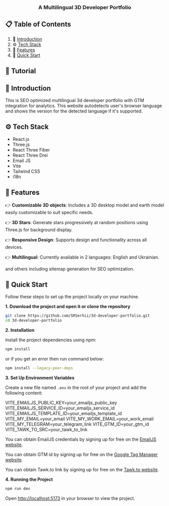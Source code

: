 <div align="center">
  <br />

  <h3 align="center">A Multilingual 3D Developer Portfolio</h3>

</div>

## 📋 <a name="table">Table of Contents</a>

1. 🤖 [Introduction](#introduction)
2. ⚙️ [Tech Stack](#tech-stack)
3. 🔋 [Features](#features)
4. 🚙 [Quick Start](#quick-start)

## 🚨 Tutorial


## <a name="introduction">🤖 Introduction</a>

This is SEO optimized multilingual 3d developer portfolio with GTM integration for analytics. This website autodetects user's browser language and shows the version for the detected language if it's supported.


## <a name="tech-stack">⚙️ Tech Stack</a>

- React.js
- Three.js
- React Three Fiber
- React Three Drei
- Email JS
- Vite
- Tailwind CSS
- i18n


## <a name="features">🔋 Features</a>

👉 **Customizable 3D objects**: Includes a 3D desktop model and earth model easily customizable to suit specific needs.

👉 **3D Stars**: Generate stars progressively at random positions using Three.js for background display.

👉 **Responsive Design**: Supports design and functionality across all devices.

👉 **Multilingual**: Currently available in 2 languages: English and Ukrainian.

and others including sitemap generation for SEO optimization.


## <a name="quick-start">🚙 Quick Start</a>

Follow these steps to set up the project locally on your machine.

**1. Download the project and open it or clone the repository**

```bash
git clone https://github.com/SRSerhii/3d-developer-portfolio.git
cd 3d-developer-portfolio
```

**2. Installation**

Install the project dependencies using npm:

```bash
npm install
```
or if you get an error then run command below:

```bash
npm install --legacy-peer-deps
```

**3. Set Up Environment Variables**

Create a new file named `.env` in the root of your project and add the following content:

VITE_EMAILJS_PUBLIC_KEY=your_emailjs_public_key
VITE_EMAILJS_SERVICE_ID=your_emailjs_service_id
VITE_EMAILJS_TEMPLATE_ID=your_emailjs_template_id
VITE_MY_EMAIL=your_email
VITE_MY_WORK_EMAIL=your_work_email
VITE_MY_TELEGRAM=your_telegram_link
VITE_GTM_ID=your_gtm_id
VITE_TAWK_TO_SRC=your_tawk_to_link


You can obtain EmailJS credentials by signing up for free on the [EmailJS website](https://www.emailjs.com/).

You can obtain GTM id by signing up for free on the [Google Tag Manager website](https://tagmanager.google.com/).

You can obtain Tawk.to link by signing up for free on the [Tawk.to website](https://www.tawk.to/).


**4. Running the Project**

```bash
npm run dev
```

Open [http://localhost:5173](http://localhost:5173) in your browser to view the project.
